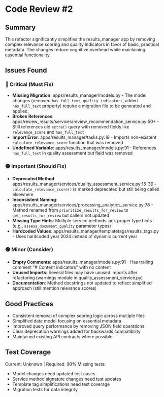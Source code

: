# Code Review #2

## Summary
This refactor significantly simplifies the results_manager app by removing complex relevance scoring and quality indicators in favor of basic, practical metadata. The changes reduce cognitive overhead while maintaining essential functionality.

## Issues Found

### 🔴 Critical (Must Fix)
- **Missing Migration**: apps/results_manager/models.py - The model changes (removed `has_full_text`, `quality_indicators`, added `has_full_text` property) require a migration file to be generated and applied.
- **Broken References**: apps/review_results/services/review_recommendation_service.py:50+ - Still references old `extra()` query with removed fields like `relevance_score` and `has_full_text` 
- **Import Error**: apps/results_manager/tasks.py:19 - Imports non-existent `calculate_relevance_score` function that was removed
- **Undefined Variable**: apps/results_manager/models.py:91 - References `has_full_text` in quality assessment but field was removed

### 🟡 Important (Should Fix)
- **Deprecated Method**: apps/results_manager/services/quality_assessment_service.py:15-39 - `calculate_relevance_score()` is marked deprecated but still being called elsewhere
- **Inconsistent Naming**: apps/results_manager/services/processing_analytics_service.py:78 - Method renamed from `prioritize_results_for_review` to `get_results_for_review` but callers not updated
- **Missing Type Hints**: Multiple service methods lack proper type hints (e.g., `assess_document_quality` parameter types)
- **Hardcoded Values**: apps/results_manager/templatetags/results_tags.py - Uses hardcoded year 2024 instead of dynamic current year

### 🟢 Minor (Consider)
- **Empty Comments**: apps/results_manager/models.py:91 - Has trailing comment "# Content indicators" with no content
- **Unused Imports**: Several files may have unused imports after refactoring (warnings module in quality_assessment_service.py)
- **Documentation**: Method docstrings not updated to reflect simplified approach (still mention relevance scores)

## Good Practices
- Consistent removal of complex scoring logic across multiple files
- Simplified data model focusing on essential metadata
- Improved query performance by removing JSON field operations
- Clear deprecation warnings added for backwards compatibility
- Maintained existing API contracts where possible

## Test Coverage
Current: Unknown | Required: 90%
Missing tests:
- Model changes need updated test cases
- Service method signature changes need test updates
- Template tag simplifications need test coverage
- Migration tests for data integrity